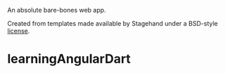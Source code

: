 An absolute bare-bones web app.

Created from templates made available by Stagehand under a BSD-style
[license](https://github.com/dart-lang/stagehand/blob/master/LICENSE).
# learningAngularDart
